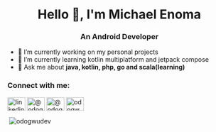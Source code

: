 <h1 align="center">Hello 👋, I'm Michael Enoma</h1>
<h3 align="center">An Android Developer</h3>

- 🔭 I’m currently working on my personal projects
- 🌱 I’m currently learning kotlin multiplatform and jetpack compose 
- 💬 Ask me about **java, kotlin, php, go and scala(learning)**

<h3 align="left">Connect with me:</h3>
<p align="left">
<a href="https://linkedin.com/in/linkedin.com/in/enomamichael" target="blank"><img align="center" src="https://cdn.jsdelivr.net/npm/simple-icons@3.0.1/icons/linkedin.svg" alt="linkedin.com/in/enomamichael" height="30" width="40" /></a>
<a href="https://instagram.com/odogwudev" target="blank"><img align="center" src="https://cdn.jsdelivr.net/npm/simple-icons@3.0.1/icons/instagram.svg" alt="@odogwudev" height="30" width="40" /></a>
<a href="https://www.hackerrank.com/@odogwudev" target="blank"><img align="center" src="https://cdn.jsdelivr.net/npm/simple-icons@3.0.1/icons/hackerrank.svg" alt="@odogwudev" height="30" width="40" /></a>
  <a href="https://twitter.com/odogwudev" target="blank"><img align="center" src="https://cdn.jsdelivr.net/npm/simple-icons@3.0.1/icons/twitter.svg" alt="odogwudev" height="30" width="40" /></a>
</p>

<p>&nbsp;<img align="center" src="https://github-readme-stats.vercel.app/api?username=odogwudev&show_icons=true&locale=en" alt="odogwudev" /></p>
